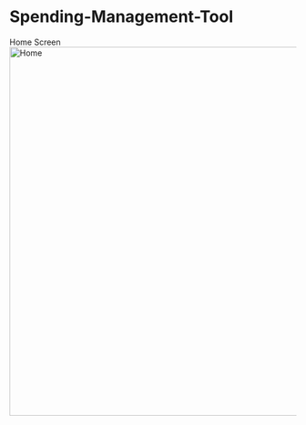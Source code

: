 # Spending-Management-Tool
Home Screen
<img width="647" alt="Home" src="https://user-images.githubusercontent.com/48511671/120231592-55b4c200-c26f-11eb-99df-a90e60fc407b.png">

